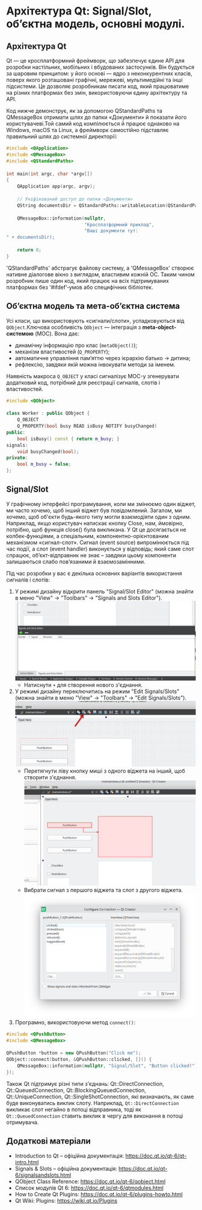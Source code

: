 # Архітектура Qt: Signal/Slot, об’єктна модель, основні модулі.

## Архітектура Qt

Qt — це кросплатформний фреймворк, що забезпечує єдине API для розробки настільних, мобільних і вбудованих застосунків. Він будується за шаровим принципом: у його основі ― ядро з неконкурентних класів, поверх якого розташовані графічні, мережеві, мультимедійні та інші підсистеми. Це дозволяє розробникам писати код, який працюватиме на різних платформах без змін, використовуючи єдину архітектуру та API.

Код нижче демонструє, як за допомогою QStandardPaths та QMessageBox отримати шлях до папки «Документи» й показати його користувачеві.Той самий код компілюється й працює однаково на Windows, macOS та Linux, а фреймворк самостійно підставляє правильний шлях до системної директорії:
```cpp
#include <QApplication>
#include <QMessageBox>
#include <QStandardPaths>

int main(int argc, char *argv[])
{
    QApplication app(argc, argv);

    // Уніфікований доступ до папки «Документи»
    QString documentsDir = QStandardPaths::writableLocation(QStandardPaths::DocumentsLocation);

    QMessageBox::information(nullptr,
                             "Кросплатформний приклад",
                             "Ваші документи тут:
" + documentsDir);

    return 0;
}
```

'QStandardPaths' абстрагує файлову систему, а 'QMessageBox' створює нативне діалогове вікно з виглядом, властивим кожній ОС. Таким чином розробник пише один код, який працює на всіх підтримуваних платформах без '#ifdef'‑умов або специфічних бібліотек.

## Об’єктна модель та мета-об’єктна система

Усі класи, що використовують «сигнали/слоти», успадковуються від `QObject`.Ключова особливість `QObject` — інтеграція з **meta-object-системою** (MOC). Вона дає:
- динамічну інформацію про клас (`metaObject()`);
- механізм властивостей (`Q_PROPERTY`);
- автоматичне управління пам’яттю через ієрархію батько → дитина;
- рефлексію, завдяки якій можна інвокувати методи за іменем.

Наявність макроса `Q_OBJECT` у класі сигналізує MOC-у згенерувати додатковий код, потрібний для реєстрації сигналів, слотів і властивостей.

```cpp
#include <QObject>

class Worker : public QObject {
    Q_OBJECT
    Q_PROPERTY(bool busy READ isBusy NOTIFY busyChanged)
public:
    bool isBusy() const { return m_busy; }
signals:
    void busyChanged(bool);
private:
    bool m_busy = false;
};
```

## Signal/Slot

У графічному інтерфейсі програмування, коли ми змінюємо один віджет, ми часто хочемо, щоб інший віджет був повідомлений. Загалом, ми хочемо, щоб об'єкти будь-якого типу могли взаємодіяти один з одним. Наприклад, якщо користувач натискає кнопку Close, нам, ймовірно, потрібно, щоб функція close() була викликана.
У Qt це досягається не колбек-функціями, а спеціальним, компонентно-орієнтованим механізмом «сигнал-слот». Сигнал (event source) випромінюється під час події, а слот (event handler) виконується у відповідь; який саме слот спрацює, об’єкт-відправник не знає – завдяки цьому компоненти залишаються слабо пов’язаними й взаємозамінними.

Під час розробки у вас є декілька основних варіантів використання сигналів і слотів:
1. У режимі дизайну відкрити панель "Signal/Slot Editor" (можна знайти в меню "View" → "Toolbars" → "Signals and Slots Editor").
    ![alt text](images/signal-slot-editor.png)
    - Натиснути `+` для створення нового з'єднання.
2. У режимі дизайну переключитись на режим "Edit Signals/Slots" (можна знайти в меню "View" → "Toolbars" → "Edit Signals/Slots").
![alt text](images/edit-signals-slot-mode.png)
    - Перетягнути ліву кнопку миші з одного віджета на інший, щоб створити з'єднання.
![alt text](images/connect-widgets.png)
    - Вибрати сигнал з першого віджета та слот з другого віджета.
![alt text](images/configure-connection.png)
1. Програмно, використовуючи метод `connect()`:
```cpp
#include <QPushButton>
#include <QMessageBox>

QPushButton *button = new QPushButton("Click me");
QObject::connect(button, &QPushButton::clicked, []() {
    QMessageBox::information(nullptr, "Signal/Slot", "Button clicked!");
});
```

Також Qt підтримує різні типи з'єднань: Qt::DirectConnection, Qt::QueuedConnection, Qt::BlockingQueuedConnection, Qt::UniqueConnection, Qt::SingleShotConnection, які визначають, як саме буде виконуватись виклик слоту. Наприклад, `Qt::DirectConnection` викликає слот негайно в потоці відправника, тоді як `Qt::QueuedConnection` ставить виклик в чергу для виконання в потоці отримувача.


## Додаткові матеріали
- Introduction to Qt – офіційна документація: https://doc.qt.io/qt-6/qt-intro.html
- Signals & Slots – офіційна документація: https://doc.qt.io/qt-6/signalsandslots.html
- QObject Class Reference: https://doc.qt.io/qt-6/qobject.html
- Список модулів Qt 6: https://doc.qt.io/qt-6/qtmodules.html
- How to Create Qt Plugins: https://doc.qt.io/qt-6/plugins-howto.html
- Qt Wiki: Plugins: https://wiki.qt.io/Plugins